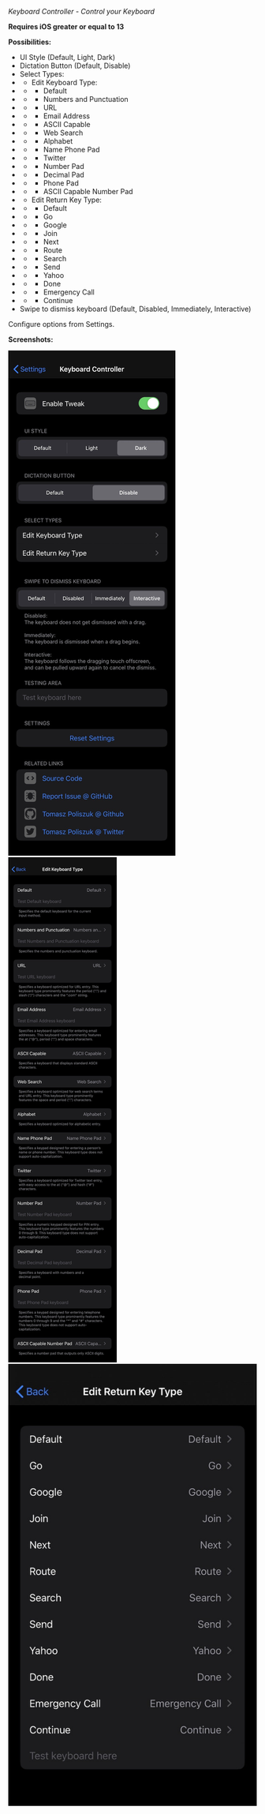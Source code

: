 *Keyboard Controller - Control your Keyboard*

**Requires iOS greater or equal to 13**

**Possibilities:**
- UI Style (Default, Light, Dark)
- Dictation Button (Default, Disable)
- Select Types:
- - Edit Keyboard Type:
- - - Default
- - - Numbers and Punctuation
- - - URL
- - - Email Address
- - - ASCII Capable
- - - Web Search
- - - Alphabet
- - - Name Phone Pad
- - - Twitter
- - - Number Pad
- - - Decimal Pad
- - - Phone Pad
- - - ASCII Capable Number Pad
- - Edit Return Key Type:
- - - Default
- - - Go
- - - Google
- - - Join
- - - Next
- - - Route
- - - Search
- - - Send
- - - Yahoo
- - - Done
- - - Emergency Call
- - - Continue
- Swipe to dismiss keyboard (Default, Disabled, Immediately, Interactive)

Configure options from Settings.

**Screenshots:**

![settings](screenshots/keyboardcontroller1.jpg)
![settings](screenshots/keyboardcontroller2.jpg)
![settings](screenshots/keyboardcontroller3.jpg)
